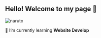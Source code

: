 ## Hello! Welcome to my page 👋

<!--
**azkasyhmn/azkasyhmn** is a ✨ _special_ ✨ repository because its `README.md` (this file) appears on your GitHub profile.

Here are some ideas to get you started:

- 🔭 I’m currently working on ...
- 🌱 I’m currently learning ...
- 👯 I’m looking to collaborate on ...
- 🤔 I’m looking for help with ...
- 💬 Ask me about ...
- 📫 How to reach me: ...
- 😄 Pronouns: ...
- ⚡ Fun fact: ...
-->
![naruto](https://media2.giphy.com/media/v1.Y2lkPTc5MGI3NjExYWxtcXM2M3ByNmFpaDVpYXR6NDN2ZTFseml2bTF5MXFpZjNyYjExNyZlcD12MV9pbnRlcm5hbF9naWZfYnlfaWQmY3Q9Zw/2y98KScHKeaQM/giphy.gif)

🔭 I’m currently learning **Website Develop**
